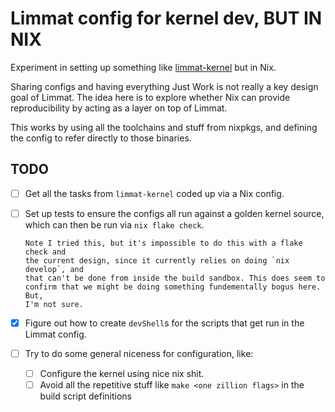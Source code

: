 # Limmat config for kernel dev, BUT IN NIX

Experiment in setting up something like
[limmat-kernel](https://github.com/bjackman/limmat-kernel) but in Nix.

Sharing configs and having everything Just Work is not really a key design goal
of Limmat. The idea here is to explore whether Nix can provide reproducibility
by acting as a layer on top of Limmat.

This works by using all the toolchains and stuff from nixpkgs, and defining the
config to refer directly to those binaries.

## TODO

- [ ] Get all the tasks from `limmat-kernel` coded up via a Nix config.
- [ ] Set up tests to ensure the configs all run against a golden kernel source,
      which can then be run via `nix flake check`.

      Note I tried this, but it's impossible to do this with a flake check and
      the current design, since it currently relies on doing `nix develop`, and
      that can't be done from inside the build sandbox. This does seem to
      confirm that we might be doing something fundementally bogus here. But,
      I'm not sure.
- [x] Figure out how to create `devShell`s for the scripts that get run in the
      Limmat config.
- [ ] Try to do some general niceness for configuration, like:
  - [ ] Configure the kernel using nice nix shit.
  - [ ] Avoid all the repetitive stuff like `make <one zillion flags>`  in the
        build script definitions